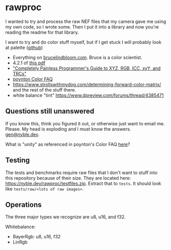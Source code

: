 # rawproc

I wanted to try and process the raw NEF files that my camera gave me using my own code, so I wrote
some. Then I put it into a library and now you're reading the readme for that library.

I want to try and do color stuff myself, but if I get stuck I will probably look at palette ([github](https://github.com/Ogeon/palette))

- Everything on [brucelindbloom.com](http://www.brucelindbloom.com/). Bruce is a color scientist.
- 4.2.1 of [this pdf](https://faculty.kfupm.edu.sa/ics/lahouari/Teaching/colorspacetransform-1.0.pdf)
- ["Completely Painless Programmer's Guide to XYZ, RGB, ICC, xyY, and TRCs"](https://ninedegreesbelow.com/photography/xyz-rgb.html#xyY)
- [poynton Color FAQ](http://poynton.ca/notes/colour_and_gamma/ColorFAQ.html)
- <https://www.strollswithmydog.com/determining-forward-color-matrix/> and the rest of the stuff there.
- white balance "tint" <https://www.dpreview.com/forums/thread/4385471>

## Questions still unanswered
If you know this, think you figured it out, or otherwise just want to email me. Please. My head is exploding and I must know the answers. [gen@nyble.dev](mailto:gen@nyble.dev).

What is "unity" as referenced in poynton's Color FAQ [here](http://poynton.ca/notes/colour_and_gamma/ColorFAQ.html#RTFToC4)?

## Testing
The tests and benchmarks require raw files that I don't want to stuff into this repository because
of their size. They are located here: <https://nyble.dev/rawproc/testfiles.zip>. Extract that to
`tests`. It should look like `tests/raw/<lots of raw images>`.

## Operations
The three major types we recognize are u8, u16, and f32.

Whitebalance:
- BayerRgb: u8, u16, f32
- LinRgb

